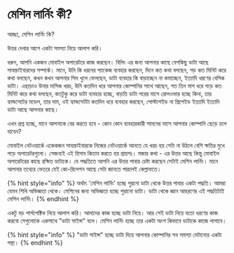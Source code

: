 # মেশিন লার্নিং কী?

আচ্ছা, মেশিন লার্নিং কি?

উত্তর দেবার আগে একটা সমস্যা নিয়ে আলাপ করি।

ধরুন, আপনি একজন মোবাইল অপারেটরে কাজ করছেন। বিলিং এর জন্য আপনার কাছে বেশকিছু ডাটা আছে সাবস্ক্রাইবারদের সম্পর্কে। মানে, উনি কি ধরনের প্যাকেজ ব্যবহার করছেন, দিনে কত কথা বলছেন, গড় কত মিনিট করে কথা বলছেন, কখন কখন আপনার সিম খুলে ফেলছেন, ডাটা ব্যবহার কি বাড়াচ্ছেন না কমাচ্ছেন, ইত্যাদি ধরণের বেসিক ডাটা। এছাড়াও উনার মাসিক খরচ, উনি কতদিন ধরে আপনার কোম্পানির সাথে আছেন, গত তিন মাস ধরে গড়ে কত মিনিট করে কথা বলছেন, কতটুকু করে ডাটা ব্যবহার হচ্ছে, বাড়তি ডাটা পরের মাসে রোলওভার হচ্ছে কিনা, তার হ্যান্ডসেটের মডেল, তার দাম, ওই হ্যান্ডসেটটা কতদিন ধরে ব্যবহার করছেন, পোস্টপেইড না প্রিপেইড ইত্যাদি ইত্যাদি ডাটা আছে আপনার কাছে।

এখন প্রশ্ন হচ্ছে, মানে আপনাকে বের করতে হবে - কোন কোন ব্যবহারকারী সামনের মাসে আপনার কোম্পানি ছেড়ে চলে যাবেন?

মোবাইল নেটওয়ার্কে একেকজন সাবস্ক্রাইবারকে নিজের নেটওয়ার্কে আনতে যে খরচ হয় সেটা না উঠলে বেশি ক্ষতির মুখে পড়ে অপারেটরগুলো। সেজন্যই এই হিসাব কিতাব করতে হয় প্রায়শঃ। মজার কথা - এর উত্তর আছে কিন্তু মোবাইল অপারেটরের কাছে রক্ষিত ডাটাকে। যে পদ্ধতিতে আপনি এর উত্তর পাবার চেষ্টা করছেন সেটাই মেশিন লার্নিং। মানে আপনার তথ্যের ভেতরে যেই কো-রিলেশন আছে সেটা জানতে পারলেই কেল্লাফতে।

{% hint style="info" %}
অর্থাৎ ‘মেশিন লার্নিং’ হচ্ছে পুরনো ডাটা থেকে উত্তর পাবার একটা পদ্ধতি। আমরা যেমন শিখি অভিজ্ঞতা থেকে। মেশিনের জন্য অভিজ্ঞতা হচ্ছে পুরানো ডাটা। ডাটা থেকে জ্ঞান আহরণের এই পদ্ধতিটাই মেশিন লার্নিং।
{% endhint %}

একটু বড় পার্সপেক্টিভ নিয়ে আলাপ করি। আমাদের কাজ হচ্ছে ডাটা নিয়ে। আর সেই ডাটা নিয়ে যতো ধরণের কাজ করবো সেগুলোকে একসাথে "ডাটা সাইন্স" বলে। মেশিন লার্নিং হচ্ছে তার একটা অংশ কিভাবে ডাটাকে কাজে লাগাবে। 

{% hint style="info" %}
"ডাটা সাইন্স" হচ্ছে ডাটা দিয়ে আপনার কোম্পানির সব সমস্যা মেটানোর একটা পন্থা। 
{% endhint %}


